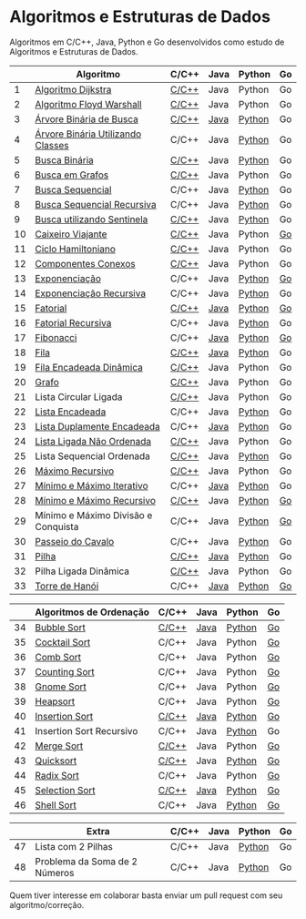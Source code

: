 # Algoritmos e Estruturas de Dados

Algoritmos em C/C++, Java, Python e Go desenvolvidos como estudo de Algoritmos e Estruturas de Dados.

|    | Algoritmo                           | C/C++ | Java | Python | Go |
|----|-------------------------------------|-------|------|--------|----|
| 1  | [Algoritmo Dijkstra][1]                  | [C/C++](/C/AlgoritmoDijkstra.c) | Java | Python | Go |
| 2  | [Algoritmo Floyd Warshall][2]             | [C/C++](/C/AlgoritmoFloydWarshall.c) | Java | Python | Go |
| 3  | [Árvore Binária de Busca][3]              | [C/C++](/C/ArvoreBinariaDeBusca.c) | [Java](/Java/ArvoreDeBuscaBinaria.java) | [Python](/Python/ArvoreBinariaDeBusca.py) | Go |
| 4  | [Árvore Binária Utilizando Classes][4]   | C/C++ | Java | [Python](/Python/BinaryTree.py) | Go |
| 5  | [Busca Binária][5]                       | [C/C++](/C/BinarySearch.cpp) | Java | [Python](/Python/BuscaBinaria.py) | Go |
| 6  | [Busca em Grafos][6]                      | [C/C++](/C/BuscaEmGrafo.c) | Java | Python | Go |
| 7  | [Busca Sequencial][7]                    | C/C++ | Java | [Python](/Python/BuscaSequencial.py) | Go |
| 8  | [Busca Sequencial Recursiva][8]          | C/C++ | Java | [Python](/Python/BuscaSequencialRecursiva.py) | Go |
| 9  | [Busca utilizando Sentinela][9]          | [C/C++](/C/BuscaSentinela.c) | Java | [Python](/Python/BuscaSentinela.py) | Go |
| 10 | [Caixeiro Viajante][10]                   | [C/C++](/C/CaixeiroViajante.c) | Java | Python | [Go](/GoLang/caixeiroviajante/caixeiroviajante.go) |
| 11 | [Ciclo Hamiltoniano][11]                  | [C/C++](/C/CicloHamiltoniano.c) | Java | Python | Go |
| 12 | [Componentes Conexos][12]                 | [C/C++](/C/ComponentesConexos.c) | Java | Python | Go |
| 13 | [Exponenciação][13]                       | C/C++ | Java | [Python](/Python/Exponenciacao.py) | [Go](/GoLang/exponenciacao/exponenciacao.go) |
| 14 | [Exponenciação Recursiva][14]             | C/C++ | Java | [Python](/Python/ExponenciacaoRecursiva.py) | Go |
| 15 | [Fatorial][15]                            | [C/C++](/C/Fatorial.c) | [Java](/Java/Fatorial.java) | [Python](/Python/Fatorial.py) | [Go](/GoLang/fatorial/fatorial.go) |
| 16 | [Fatorial Recursiva][16]                  | C/C++ | Java | [Python](/Python/FatorialRecursiva.py) | Go |
| 17 | [Fibonacci][17]                           | C/C++ | [Java](/Java/Fibonacci.java) | [Python](/Python/Fibonacci.py) | [Go](/GoLang/fibonacci/fibonacci.go) |
| 18 | [Fila][18]                                | [C/C++](/C/Fila.c) | [Java](/Java/Fila.java) | [Python](/Python/Fila.py) | Go |
| 19 | [Fila Encadeada Dinâmica][19]             | [C/C++](/C/FilaEncadeadaDinamica.c) | Java | Python | Go |
| 20 | [Grafo][20]                               | [C/C++](/C/Grafos.c) | Java | Python | Go |
| 21 | Lista Circular Ligada               | [C/C++](/C/ListaCircularLigada.c) | Java | Python | Go |
| 22 | [Lista Encadeada][22]                     | C/C++ | Java | [Python](/Python/ListaEncadeada.py) | Go |
| 23 | [Lista Duplamente Encadeada][23]          | C/C++ | [Java](/Java/ListaDuplamenteEncadeada.java) | [Python](/Python/ListaDuplamenteEncadeada.py) | Go |
| 24 | [Lista Ligada Não Ordenada][24]           | [C/C++](/C/ListaLigadaNaoOrdenada.c) | Java | Python | Go |
| 25 | Lista Sequencial Ordenada           | [C/C++](/C/ListaSequencialOrdenada.c) | Java | [Python](/Python/ListaSequencialOrdenada.py) | Go |
| 26 | [Máximo Recursivo][26]                    | [C/C++](/C/MaxRecursivo.c) | Java | Python | Go |
| 27 | [Mínimo e Máximo Iterativo][27]           | C/C++ | [Java](/Java/MaxMinArray.java) | [Python](/Python/MinMaxIterativo.py) | Go |
| 28 | [Mínimo e Máximo Recursivo][28]           | [C/C++](/C/MaxMinRecursivo.c) | Java | [Python](/Python/MaxMinRecursivo.py) | [Go](/GoLang/maximominimo/MaximoMinimo.go) |
| 29 | Mínimo e Máximo Divisão e Conquista | C/C++ | Java | [Python](/Python/MaxRecursivoDC.py) | [Go](/GoLang/maximominimo/MaximoMinimo.go) |
| 30 | [Passeio do Cavalo][30]                   | C/C++ | Java | [Python](/Python/PasseioDoCavalo.py) | Go |
| 31 | [Pilha][31]                               | [C/C++](/C/Pilha.c) | [Java](/Java/Pilha.java) | [Python](/Python/Pilha.py) | Go |
| 32 | Pilha Ligada Dinâmica               | [C/C++](/C/PilhaLigadaDinamica.c) | Java | Python | Go |
| 33 | [Torre de Hanói][33]                      | C/C++ | [Java](/Java/TorreDeHanoi.java) | [Python](/Python/TorreDeHanoi.py) | [Go](/GoLang/hanoi/hanoi.go) |

|    | Algoritmos de Ordenação             | C/C++ | Java | Python | Go |
|----|-------------------------------------|-------|------|--------|----|
| 34 | [Bubble Sort][34]                         | [C/C++](/C/BubbleSort.cpp) | [Java](/Java/BubbleSort.java) | [Python](/Python/BubbleSort.py) | [Go](/GoLang/bubbleSort/bubbleSort.go) |
| 35 | [Cocktail Sort][35]                       | C/C++ | Java | Python | [Go](/GoLang/cocktailsort/cocktailsort.go) |
| 36 | [Comb Sort][36]                           | C/C++ | Java | Python | [Go](/GoLang/combsort/combsort.go) |
| 37 | [Counting Sort][37]                       | C/C++ | Java | Python | [Go](/GoLang/countingsort/countingsort.go) |
| 38 | [Gnome Sort][38]                          | C/C++ | Java | Python | [Go](/GoLang/gnomesort/gnomesort.go) |
| 39 | [Heapsort][39]                            | C/C++ | Java | Python | [Go](/GoLang/heapsort/heapsort.go) |
| 40 | [Insertion Sort][40]                      | [C/C++](/C/InsertionSort.cpp) | [Java](/Java/InsertionSort.java) | [Python](/Python/InsertionSortIterativo.py) | [Go](/GoLang/insertionsort/insertionsort.go) |
| 41 | Insertion Sort Recursivo            | C/C++ | Java | [Python](/Python/InsertionSortRecursivo.py) | Go |
| 42 | [Merge Sort][42]                          | [C/C++](/C/MergeSort.c) | Java | Python | [Go](/GoLang/mergesort/mergesort.go) |
| 43 | [Quicksort][43]                           | [C/C++](/C/QuickSort.cpp) | Java | [Python](/Python/QuickSort.py) | [Go](/GoLang/quicksort/quicksort.go) |
| 44 | [Radix Sort][44]                          | C/C++ | Java | Python | [Go](/GoLang/radixsort/radixsort.go) |
| 45 | [Selection Sort][45]                      | [C/C++](/C/SelectionSort.cpp) | [Java](/Java/SelectionSort.java) | [Python](/Python/SelectionSort.py) | [Go](/GoLang/selectionsort/selectionsort.go) |
| 46 | [Shell Sort][46]                          | C/C++ | Java | [Python](/Python/shellSort.py) | [Go](/GoLang/shellsort/shellsort.go) |

|    | Extra                               | C/C++ | Java | Python | Go |
|----|-------------------------------------|-------|------|--------|----|
| 47 | Lista com 2 Pilhas                  | C/C++ | Java | [Python](/Python/ListaComPilhas.py) | Go |
| 48 | Problema da Soma de 2 Números       | C/C++ | Java | [Python](/Python/Soma2Numeros.py) | Go |

Quem tiver interesse em colaborar basta enviar um pull request com seu algoritmo/correção.

[1]: https://pt.wikipedia.org/wiki/Algoritmo_de_Dijkstra
[2]: https://pt.wikipedia.org/wiki/Algoritmo_de_Floyd-Warshall
[3]: https://pt.wikipedia.org/wiki/%C3%81rvore_bin%C3%A1ria_de_busca
[4]: https://pt.wikipedia.org/wiki/%C3%81rvore_bin%C3%A1ria
[5]: https://www.ime.usp.br/~pf/analise_de_algoritmos/aulas/binarysearch.html
[6]: http://www.professeurs.polymtl.ca/michel.gagnon/Disciplinas/Bac/Grafos/Busca/busca.html
[7]: https://pt.wikipedia.org/wiki/Busca_linear
[8]: https://pt.wikipedia.org/wiki/Busca_linear
[9]: https://updatedcode.wordpress.com/2015/06/16/busca-sequencial-com-sentinela/
[10]: https://pt.wikipedia.org/wiki/Problema_do_caixeiro-viajante
[11]: https://pt.wikipedia.org/wiki/Caminho_hamiltoniano
[12]: https://www.ime.usp.br/~pf/algoritmos_para_grafos/aulas/components.html
[13]: https://pt.wikipedia.org/wiki/Exponencia%C3%A7%C3%A3o
[14]: https://pt.wikipedia.org/wiki/Exponencia%C3%A7%C3%A3o
[15]: https://pt.wikipedia.org/wiki/Fatorial
[16]: https://pt.wikipedia.org/wiki/Fatorial
[17]: https://pt.wikipedia.org/wiki/Sequ%C3%AAncia_de_Fibonacci
[18]: https://pt.wikipedia.org/wiki/FIFO
[19]: https://www.ime.usp.br/~pf/algoritmos/aulas/lista.html
[20]: https://pt.wikipedia.org/wiki/Teoria_dos_grafos
[22]: https://pt.wikipedia.org/wiki/Lista_ligada
[23]: https://pt.wikipedia.org/wiki/Lista_duplamente_ligada
[24]: https://www.ime.usp.br/~pf/algoritmos/aulas/lista.html
[26]: https://www.ime.usp.br/~pf/algoritmos/aulas/recu.html
[27]: https://www.ime.usp.br/~pf/algoritmos/aulas/recu.html
[28]: https://www.ime.usp.br/~pf/algoritmos/aulas/recu.html
[30]: https://pt.wikipedia.org/wiki/Problema_do_cavalo
[31]: https://pt.wikipedia.org/wiki/LIFO
[33]: https://pt.wikipedia.org/wiki/Torre_de_Han%C3%B3i
[34]: https://pt.wikipedia.org/wiki/Bubble_sort
[35]: https://pt.wikipedia.org/wiki/Cocktail_sort
[36]: https://pt.wikipedia.org/wiki/Comb_sort
[37]: https://pt.wikipedia.org/wiki/Counting_sort
[38]: https://pt.wikipedia.org/wiki/Gnome_sort
[39]: https://pt.wikipedia.org/wiki/Heapsort
[40]: https://pt.wikipedia.org/wiki/Insertion_sort
[42]: https://pt.wikipedia.org/wiki/Merge_sort
[43]: https://pt.wikipedia.org/wiki/Quicksort
[44]: https://pt.wikipedia.org/wiki/Radix_sort
[45]: https://pt.wikipedia.org/wiki/Selection_sort
[46]: https://pt.wikipedia.org/wiki/Shell_sort
